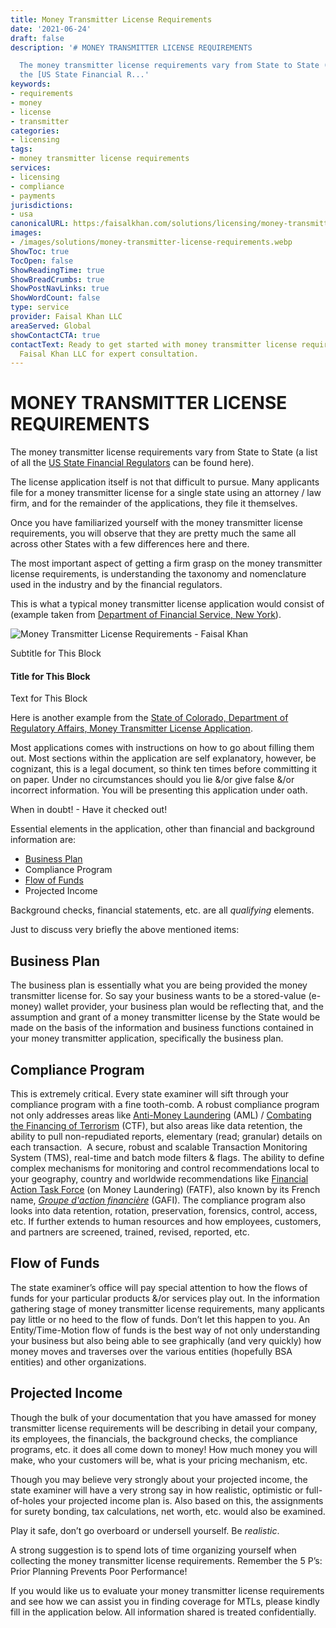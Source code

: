 ```yaml
---
title: Money Transmitter License Requirements
date: '2021-06-24'
draft: false
description: '# MONEY TRANSMITTER LICENSE REQUIREMENTS

  The money transmitter license requirements vary from State to State (a list of all
  the [US State Financial R...'
keywords:
- requirements
- money
- license
- transmitter
categories:
- licensing
tags:
- money transmitter license requirements
services:
- licensing
- compliance
- payments
jurisdictions:
- usa
canonicalURL: https:/faisalkhan.com/solutions/licensing/money-transmitter-license-mtl/money-transmitter-license-requirements/
images:
- /images/solutions/money-transmitter-license-requirements.webp
ShowToc: true
TocOpen: false
ShowReadingTime: true
ShowBreadCrumbs: true
ShowPostNavLinks: true
ShowWordCount: false
type: service
provider: Faisal Khan LLC
areaServed: Global
showContactCTA: true
contactText: Ready to get started with money transmitter license requirements? Contact
  Faisal Khan LLC for expert consultation.
---
```


# MONEY TRANSMITTER LICENSE REQUIREMENTS

The money transmitter license requirements vary from State to State (a list of all the [US State Financial Regulators](https://faisalkhan.com/solutions/licensing/money-transmitter-license-mtl/list-of-us-state-financial-regulators/) can be found here).

The license application itself is not that difficult to pursue. Many applicants file for a money transmitter license for a single state using an attorney / law firm, and for the remainder of the applications, they file it themselves.

Once you have familiarized yourself with the money transmitter license requirements, you will observe that they are pretty much the same all across other States with a few differences here and there. 

The most important aspect of getting a firm grasp on the money transmitter license requirements, is understanding the taxonomy and nomenclature used in the industry and by the financial regulators.

This is what a typical money transmitter license application would consist of (example taken from [Department of Financial Service, New York](http://www.dfs.ny.gov/banking/ialfmti.htm)).

![Money Transmitter License Requirements - Faisal Khan](https://faisalkhan.com/wp-content/uploads/2022/09/Money-Transmitter-License-Requirements.png)

Subtitle for This Block

#### Title for This Block

Text for This Block

Here is another example from the [State of Colorado, Department of Regulatory Affairs, Money Transmitter License Application](https://www.colorado.gov/pacific/dora/node/94136).

Most applications comes with instructions on how to go about filling them out. Most sections within the application are self explanatory, however, be cognizant, this is a legal document, so think ten times before committing it on paper. Under no circumstances should you lie &/or give false &/or incorrect information. You will be presenting this application under oath.

When in doubt! - Have it checked out!

Essential elements in the application, other than financial and background information are:

  * [Business Plan](https://faisalkhan.com/knowledge-hub/resources-and-references/business-plan/)
  * Compliance Program
  * [Flow of Funds](https://faisalkhan.com/solutions/risk-and-compliance/flow-of-funds-fof/)
  * Projected Income

Background checks, financial statements, etc. are all _qualifying_ elements. 

Just to discuss very briefly the above mentioned items:

## Business Plan

The business plan is essentially what you are being provided the money transmitter license for. So say your business wants to be a stored-value (e-money) wallet provider, your business plan would be reflecting that, and the assumption and grant of a money transmitter license by the State would be made on the basis of the information and business functions contained in your money transmitter application, specifically the business plan.

## Compliance Program

This is extremely critical. Every state examiner will sift through your compliance program with a fine tooth-comb. A robust compliance program not only addresses areas like [Anti-Money Laundering](https://en.wikipedia.org/wiki/Money_laundering) (AML) / [Combating the Financing of Terrorism](https://en.wikipedia.org/wiki/Terrorism_financing) (CTF), but also areas like data retention, the ability to pull non-repudiated reports, elementary (read; granular) details on each transaction.  A secure, robust and scalable Transaction Monitoring System (TMS), real-time and batch mode filters & flags. The ability to define complex mechanisms for monitoring and control recommendations local to your geography, country and worldwide recommendations like [Financial Action Task Force](http://www.fatf-gafi.org/) (on Money Laundering) (FATF), also known by its French name, [_Groupe d'action financière_](http://www.fatf-gafi.org/) (GAFI). The compliance program also looks into data retention, rotation, preservation, forensics, control, access, etc. If further extends to human resources and how employees, customers, and partners are screened, trained, revised, reported, etc.

## Flow of Funds

The state examiner’s office will pay special attention to how the flows of funds for your particular products &/or services play out. In the information gathering stage of money transmitter license requirements, many applicants pay little or no heed to the flow of funds. Don’t let this happen to you. An Entity/Time-Motion flow of funds is the best way of not only understanding your business but also being able to see graphically (and very quickly) how money moves and traverses over the various entities (hopefully BSA entities) and other organizations. 

## Projected Income

Though the bulk of your documentation that you have amassed for money transmitter license requirements will be describing in detail your company, its employees, the financials, the background checks, the compliance programs, etc. it does all come down to money! How much money you will make, who your customers will be, what is your pricing mechanism, etc.

Though you may believe very strongly about your projected income, the state examiner will have a very strong say in how realistic, optimistic or full-of-holes your projected income plan is. Also based on this, the assignments for surety bonding, tax calculations, net worth, etc. would also be examined. 

Play it safe, don’t go overboard or undersell yourself. Be _realistic_.

A strong suggestion is to spend lots of time organizing yourself when collecting the money transmitter license requirements. Remember the 5 P’s: Prior Planning Prevents Poor Performance!

If you would like us to evaluate your money transmitter license requirements and see how we can assist you in finding coverage for MTLs, please kindly fill in the application below. All information shared is treated confidentially.